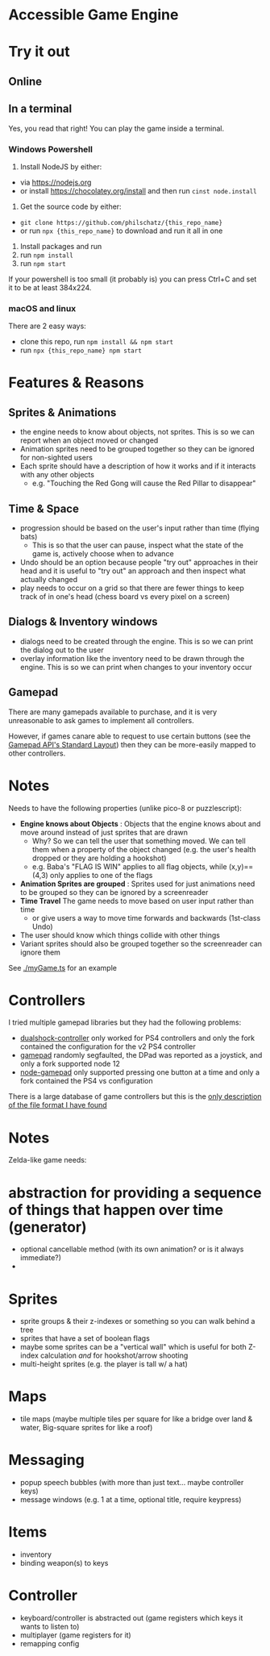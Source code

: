 # Accessible Game Engine

# Try it out

## Online

## In a terminal 

Yes, you read that right! You can play the game inside a terminal.

### Windows Powershell

1. Install NodeJS by either:
  - via https://nodejs.org
  - or install https://chocolatey.org/install and then run `cinst node.install`
1. Get the source code by either:
  - `git clone https://github.com/philschatz/{this_repo_name}`
  - or run `npx {this_repo_name}` to download and run it all in one
1. Install packages and run
  1. run `npm install`
  1. run `npm start`

If your powershell is too small (it probably is) you can press Ctrl+C
and set it to be at least 384x224.

### macOS and linux

There are 2 easy ways:

- clone this repo, run `npm install && npm start`
- run `npx {this_repo_name} npm start`

# Features & Reasons


## Sprites & Animations

- the engine needs to know about objects, not sprites. This is so we can report when an object moved or changed
- Animation sprites need to be grouped together so they can be ignored for non-sighted users
- Each sprite should have a description of how it works and if it interacts with any other objects
  - e.g. "Touching the Red Gong will cause the Red Pillar to disappear"

## Time & Space

- progression should be based on the user's input rather than time (flying bats)
  - This is so that the user can pause, inspect what the state of the game is, actively choose when to advance
- Undo should be an option because people "try out" approaches in their head and it is useful to "try out" an approach and then inspect what actually changed
- play needs to occur on a grid so that there are fewer things to keep track of in one's head (chess board vs every pixel on a screen)

## Dialogs & Inventory windows

- dialogs need to be created through the engine. This is so we can print the dialog out to the user
- overlay information like the inventory need to be drawn through the engine. This is so we can print when changes to your inventory occur

## Gamepad

There are many gamepads available to purchase, and it is very unreasonable to ask games to implement all controllers.

However, if games canare able to request to use certain buttons (see the [Gamepad API's Standard Layout](https://w3c.github.io/gamepad/#dfn-standard-gamepad-layout)) then they can be more-easily mapped to other controllers.


# Notes

Needs to have the following properties (unlike pico-8 or puzzlescript):

- **Engine knows about Objects** : Objects that the engine knows about and move around instead of just sprites that are drawn
  - Why? So we can tell the user that something moved. We can tell them when a property of the object changed (e.g. the user's health dropped or they are holding a hookshot)
  - e.g. Baba's "FLAG IS WIN" applies to all flag objects, while (x,y)==(4,3) only applies to one of the flags
- **Animation Sprites are grouped** : Sprites used for just animations need to be grouped so they can be ignored by a screenreader
- **Time Travel** The game needs to move based on user input rather than time
  - or give users a way to move time forwards and backwards (1st-class Undo)
- The user should know which things collide with other things
- Variant sprites should also be grouped together so the screenreader can ignore them

See [./myGame.ts](./myGame.ts) for an example


# Controllers

I tried multiple gamepad libraries but they had the following problems:

- [dualshock-controller](https://github.com/Kylir/node-dualshock-controller) only worked for PS4 controllers and only the fork contained the configuration for the v2 PS4 controller
- [gamepad](https://github.com/warp/node-gamepad#node-12-support) randomly segfaulted, the DPad was reported as a joystick, and only a fork supported node 12
- [node-gamepad](https://github.com/kaikousa/node-gamepad#dualshock4v2) only supported pressing one button at a time and only a fork contained the PS4 vs configuration


There is a large database of game controllers but this is the [only description of the file format I have found](https://github.com/Vladar4/sdl2_nim/blob/7f3422cd5480ba0961a1f8922ed7609326215656/sdl2/private/gamecontroller.nim#L77)



# Notes

Zelda-like game needs:

# abstraction for providing a sequence of things that happen over time (generator)

- optional cancellable method (with its own animation? or is it always immediate?)
- 

# Sprites

- sprite groups & their z-indexes or something so you can walk behind a tree
- sprites that have a set of boolean flags
- maybe some sprites can be a "vertical wall" which is useful for both Z-index calculation _and_ for hookshot/arrow shooting
- multi-height sprites (e.g. the player is tall w/ a hat)


# Maps

- tile maps (maybe multiple tiles per square for like a bridge over land & water, Big-square sprites for like a roof)


# Messaging

- popup speech bubbles (with more than just text... maybe controller keys)
- message windows (e.g. 1 at a time, optional title, require keypress)


# Items

- inventory
- binding weapon(s) to keys


# Controller

- keyboard/controller is abstracted out (game registers which keys it wants to listen to)
- multiplayer (game registers for it)
- remapping config

